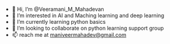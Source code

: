 - 👋 Hi, I’m @Veeramani_M_Mahadevan
- 👀 I’m interested in AI and Maching learning and deep learning 
- 🌱 I’m currently learning python basics 
- 💞️ I’m looking to collaborate on python learning support group
- 📫 reach me at maniveermahadev@gmail.com

<!---
Veeramani M Mahadev/Veeramani M Mahadev is a ✨ special ✨ repository because its `README.md` (this file) appears on your GitHub profile.
You can click the Preview link to take a look at your changes.
--->

